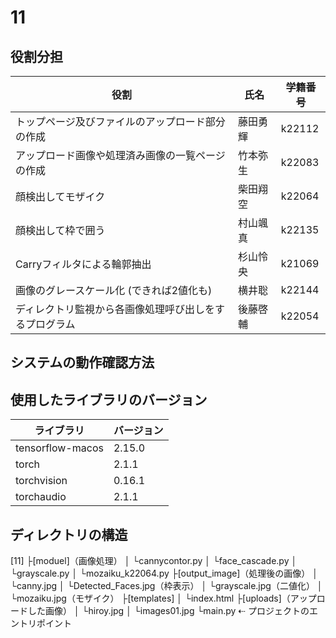 # 11

## 役割分担
| 役割     | 氏名      | 学籍番号     |
| -------------- | -------------- | ----------- |
|トップページ及びファイルのアップロード部分の作成 |藤田勇輝 |k22112 | 
|アップロード画像や処理済み画像の一覧ページの作成 |竹本弥生 |k22083 |
|顔検出してモザイク |柴田翔空 |k22064 |
|顔検出して枠で囲う |村山颯真 |k22135 |
|Carryフィルタによる輪郭抽出 |杉山怜央 |k21069 |
|画像のグレースケール化 (できれば2値化も) |横井聡 |k22144 |
|ディレクトリ監視から各画像処理呼び出しをするプログラム |後藤啓輔 |k22054 |

## システムの動作確認方法

## 使用したライブラリのバージョン
| ライブラリ     | バージョン      |
| -------------- | -------------- |
| tensorflow-macos | 2.15.0 |
| torch | 2.1.1 |
| torchvision | 0.16.1 |
| torchaudio | 2.1.1 |


## ディレクトリの構造
[11]
  ├[moduel]（画像処理）
  │  └cannycontor.py
  │  └face_cascade.py
  │  └grayscale.py
  │  └mozaiku_k22064.py
  ├[output_image]（処理後の画像）
  │  └canny.jpg
  │  └Detected_Faces.jpg（枠表示）
  │  └grayscale.jpg（二値化）
  │  └mozaiku.jpg（モザイク）
  ├[templates]
  │  └index.html
  ├[uploads]（アップロードした画像）
  │  └hiroy.jpg
  │  └images01.jpg
  └main.py ⇠ プロジェクトのエントリポイント
